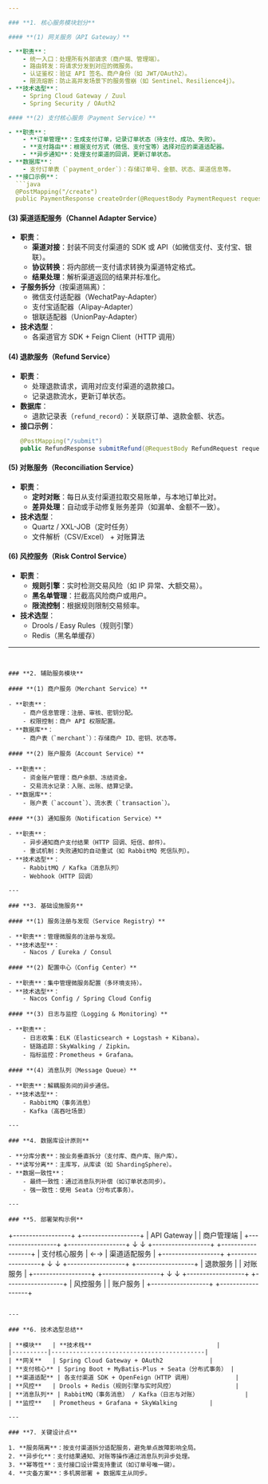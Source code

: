 ```yaml
---

### **1. 核心服务模块划分**

#### **(1) 网关服务（API Gateway）**

- **职责**：
    - 统一入口：处理所有外部请求（商户端、管理端）。
    - 路由转发：将请求分发到对应的微服务。
    - 认证鉴权：验证 API 签名、商户身份（如 JWT/OAuth2）。
    - 限流熔断：防止高并发场景下的服务雪崩（如 Sentinel、Resilience4j）。
- **技术选型**：
    - Spring Cloud Gateway / Zuul
    - Spring Security / OAuth2

#### **(2) 支付核心服务（Payment Service）**

- **职责**：
    - **订单管理**：生成支付订单，记录订单状态（待支付、成功、失败）。
    - **支付路由**：根据支付方式（微信、支付宝等）选择对应的渠道适配器。
    - **异步通知**：处理支付渠道的回调，更新订单状态。
- **数据库**：
    - 支付订单表（`payment_order`）：存储订单号、金额、状态、渠道信息等。
- **接口示例**：
  ```java
  @PostMapping("/create")
  public PaymentResponse createOrder(@RequestBody PaymentRequest request);
  ```

#### **(3) 渠道适配服务（Channel Adapter Service）**

- **职责**：
    - **渠道对接**：封装不同支付渠道的 SDK 或 API（如微信支付、支付宝、银联）。
    - **协议转换**：将内部统一支付请求转换为渠道特定格式。
    - **结果处理**：解析渠道返回的结果并标准化。
- **子服务拆分**（按渠道隔离）：
    - 微信支付适配器（WechatPay-Adapter）
    - 支付宝适配器（Alipay-Adapter）
    - 银联适配器（UnionPay-Adapter）
- **技术选型**：
    - 各渠道官方 SDK + Feign Client（HTTP 调用）

#### **(4) 退款服务（Refund Service）**

- **职责**：
    - 处理退款请求，调用对应支付渠道的退款接口。
    - 记录退款流水，更新订单状态。
- **数据库**：
    - 退款记录表（`refund_record`）：关联原订单、退款金额、状态。
- **接口示例**：
  ```java
  @PostMapping("/submit")
  public RefundResponse submitRefund(@RequestBody RefundRequest request);
  ```

#### **(5) 对账服务（Reconciliation Service）**

- **职责**：
    - **定时对账**：每日从支付渠道拉取交易账单，与本地订单比对。
    - **差异处理**：自动或手动修复账务差异（如漏单、金额不一致）。
- **技术选型**：
    - Quartz / XXL-JOB（定时任务）
    - 文件解析（CSV/Excel） + 对账算法

#### **(6) 风控服务（Risk Control Service）**

- **职责**：
    - **规则引擎**：实时检测交易风险（如 IP 异常、大额交易）。
    - **黑名单管理**：拦截高风险商户或用户。
    - **限流控制**：根据规则限制交易频率。
- **技术选型**：
    - Drools / Easy Rules（规则引擎）
    - Redis（黑名单缓存）

---
```


### **2. 辅助服务模块**

#### **(1) 商户服务（Merchant Service）**

- **职责**：
    - 商户信息管理：注册、审核、密钥分配。
    - 权限控制：商户 API 权限配置。
- **数据库**：
    - 商户表（`merchant`）：存储商户 ID、密钥、状态等。

#### **(2) 账户服务（Account Service）**

- **职责**：
    - 资金账户管理：商户余额、冻结资金。
    - 交易流水记录：入账、出账、结算记录。
- **数据库**：
    - 账户表（`account`）、流水表（`transaction`）。

#### **(3) 通知服务（Notification Service）**

- **职责**：
    - 异步通知商户支付结果（HTTP 回调、短信、邮件）。
    - 重试机制：失败通知的自动重试（如 RabbitMQ 死信队列）。
- **技术选型**：
    - RabbitMQ / Kafka（消息队列）
    - Webhook（HTTP 回调）

---

### **3. 基础设施服务**

#### **(1) 服务注册与发现（Service Registry）**

- **职责**：管理微服务的注册与发现。
- **技术选型**：
    - Nacos / Eureka / Consul

#### **(2) 配置中心（Config Center）**

- **职责**：集中管理微服务配置（多环境支持）。
- **技术选型**：
    - Nacos Config / Spring Cloud Config

#### **(3) 日志与监控（Logging & Monitoring）**

- **职责**：
    - 日志收集：ELK（Elasticsearch + Logstash + Kibana）。
    - 链路追踪：SkyWalking / Zipkin。
    - 指标监控：Prometheus + Grafana。

#### **(4) 消息队列（Message Queue）**

- **职责**：解耦服务间的异步通信。
- **技术选型**：
    - RabbitMQ（事务消息）
    - Kafka（高吞吐场景）

---

### **4. 数据库设计原则**

- **分库分表**：按业务垂直拆分（支付库、商户库、账户库）。
- **读写分离**：主库写，从库读（如 ShardingSphere）。
- **数据一致性**：
    - 最终一致性：通过消息队列补偿（如订单状态同步）。
    - 强一致性：使用 Seata（分布式事务）。

---

### **5. 部署架构示例**

```
+------------------+       +------------------+
|   API Gateway    |       |   商户管理端      |
+------------------+       +------------------+
         ↓                           ↓
+------------------+       +------------------+
|   支付核心服务     | ←→ |    渠道适配服务     |
+------------------+       +------------------+
         ↓                           ↓
+------------------+       +------------------+
|   退款服务        |       |   对账服务        |
+------------------+       +------------------+
         ↓                           ↓
+------------------+       +------------------+
|   风控服务        |       |   账户服务        |
+------------------+       +------------------+
```

---

### **6. 技术选型总结**

| **模块**   | **技术栈**                                   |
|----------|-------------------------------------------|
| **网关**   | Spring Cloud Gateway + OAuth2             |
| **支付核心** | Spring Boot + MyBatis-Plus + Seata（分布式事务） |
| **渠道适配** | 各支付渠道 SDK + OpenFeign（HTTP 调用）            |
| **风控**   | Drools + Redis（规则引擎与实时风控）                 |
| **消息队列** | RabbitMQ（事务消息） / Kafka（日志与对账）             |
| **监控**   | Prometheus + Grafana + SkyWalking         |

---

### **7. 关键设计点**

1. **服务隔离**：按支付渠道拆分适配服务，避免单点故障影响全局。
2. **异步化**：支付结果通知、对账等操作通过消息队列异步处理。
3. **幂等性**：支付接口设计需支持重试（如订单号唯一键）。
4. **灾备方案**：多机房部署 + 数据库主从同步。
